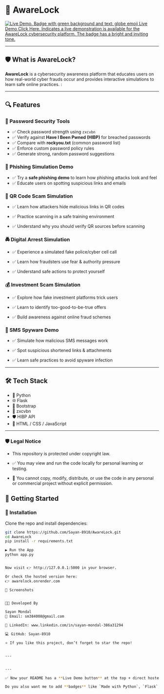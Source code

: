 # 🔐 AwareLock

[![Live Demo. Badge with green background and text: globe emoji Live Demo Click Here. Indicates a live demonstration is available for the AwareLock cybersecurity platform. The badge has a bright and inviting tone.](https://img.shields.io/badge/🌍%20Live%20Demo-Click%20Here-brightgreen?style=for-the-badge)](https://awarelock.onrender.com)

---

## 🛡️ What is AwareLock?

**AwareLock** is a cybersecurity awareness platform that educates users on how real-world cyber frauds occur and provides interactive simulations to learn safe online practices. :

---

## 🔍 Features

### 🔑 Password Security Tools
- ✅ Check password strength using `zxcvbn`
- ✅ Verify against **Have I Been Pwned (HIBP)** for breached passwords
- ✅ Compare with **rockyou.txt** (common password list)
- ✅ Enforce custom password policy rules
- ✅ Generate strong, random password suggestions

### 🎣 Phishing Simulation Demo
- ✅ Try a **safe phishing demo** to learn how phishing attacks look and feel
- ✅ Educate users on spotting suspicious links and emails

### 📱 QR Code Scam Simulation

- ✅ Learn how attackers hide malicious links in QR codes

- ✅ Practice scanning in a safe training environment

- ✅ Understand why you should verify QR sources before scanning

### 🚔 Digital Arrest Simulation

- ✅ Experience a simulated fake police/cyber cell call

- ✅ Learn how fraudsters use fear & authority pressure

- ✅ Understand safe actions to protect yourself

### 💰 Investment Scam Simulation

- ✅ Explore how fake investment platforms trick users

- ✅ Learn to identify too-good-to-be-true offers

- ✅ Build awareness against online fraud schemes

### 📩 SMS Spyware Demo

- ✅ Simulate how malicious SMS messages work

- ✅ Spot suspicious shortened links & attachments

- ✅ Learn safe practices to avoid spyware infection
---

## 🛠️ Tech Stack

- 🐍 Python  
- 🌐 Flask  
- 🎨 Bootstrap  
- 🔑 zxcvbn  
- 🛡️ HIBP API  
- 📄 HTML / CSS / JavaScript  

---
### 🛡️ Legal Notice

- This repository is protected under copyright law.

- ✅ You may view and run the code locally for personal learning or testing.

- 🚫 You cannot copy, modify, distribute, or use the code in any personal or commercial project without explicit permission.

## 🚀 Getting Started

### 🔧 Installation

Clone the repo and install dependencies:

```bash
git clone https://github.com/Sayan-8910/AwareLock.git
cd AwareLock
pip install -r requirements.txt

▶️ Run the App
python app.py


Now visit 👉 http://127.0.0.1:5000 in your browser.

Or check the hosted version here:
👉 awarelock.onrender.com

📸 Screenshots


👨‍💻 Developed By

Sayan Mondal
📧 Email: sm384008@gmail.com

🔗 LinkedIn: www.linkedin.com/in/sayan-mondal-386a31294

💻 GitHub: Sayan-8910

⭐ If you like this project, don’t forget to star the repo!


---


---

✅ Now your README has a **Live Demo button** at the top + direct hosted link inside 🚀.  

Do you also want me to add **badges** like `Made with Python`, `Flask`, and `Deployed on Render` at the top for extra attractiveness?

